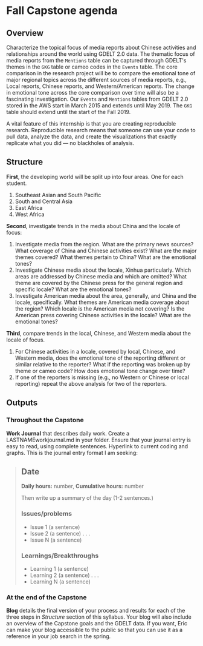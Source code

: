 # Fall Capstone agenda

## Overview

Characterize the topical focus of media reports about Chinese activities and relationships around the world using GDELT 2.0 data. The thematic focus of media reports from the `Mentions` table can be captured through GDELT's themes in the `GKG` table or cameo codes in the `Events` table. The core comparison in the research project will be to compare the emotional tone of major regional topics across the different sources of media reports, e.g., Local reports, Chinese reports, and Western/American reports. The change in emotional tone across the core comparison over time will also be a fascinating investigation. Our `Events` and `Mentions` tables from GDELT 2.0 stored in the AWS start in March 2015 and extends until May 2019. The `GKG` table should extend until the start of the Fall 2019.  

A vital feature of this internship is that you are creating reproducible research. Reproducible research means that someone can use your code to pull data, analyze the data, and create the visualizations that exactly replicate what you did — no blackholes of analysis.

## Structure

**First**, the developing world will be split up into four areas. One for each student. 

1. Southeast Asian and South Pacific
2. South and Central Asia
3. East Africa
4. West Africa

**Second**, investigate trends in the media about China and the locale of focus:

1. Investigate media from the region. What are the primary news sources? What coverage of China and Chinese activities exist? What are the major themes covered? What themes pertain to China? What are the emotional tones?
2. Investigate Chinese media about the locale, Xinhua particularly. Which areas are addressed by Chinese media and which are omitted? What theme are covered by the Chinese press for the general region and specific locale? What are the emotional tones? 
3. Investigate American media about the area, generally, and China and the locale, specifically. What themes are American media coverage about the region? Which locale is the American media not covering? Is the American press covering Chinese activities in the locale? What are the emotional tones?

**Third**, compare trends in the local, Chinese, and Western media about the locale of focus. 

1. For Chinese activities in a locale, covered by local, Chinese, and Western media, does the emotional tone of the reporting different or similar relative to the reporter? What if the reporting was broken up by theme or cameo code? How does emotional tone change over time?  
2. If one of the reporters is missing (e.g., no Western or Chinese or local reporting) repeat the above analysis for two of the reporters. 

## Outputs

### Throughout the Capstone

**Work Journal** that describes daily work. Create a LASTNAMEworkjournal.md in your folder. Ensure that your journal entry is easy to read, using complete sentences. Hyperlink to current coding and graphs. This is the journal entry format I am seeking:

>## Date
>
>**Daily hours:** number, **Cumulative hours:** number 
>
>Then write up a summary of the day (1-2 sentences.)
>
>### Issues/problems
>- Issue 1 (a sentence)
>- Issue 2 (a sentence)
>.
>.
>.
>- Issue N (a sentence)
>
>### Learnings/Breakthroughs
>- Learning 1 (a sentence)
>- Learning 2 (a sentence)
>.
>.
>.
>- Learning N (a sentence)

### At the end of the Capstone

**Blog** details the final version of your process and results for each of the three steps in *Structure* section of this syllabus. Your blog will also include an overview of the Capstone goals and the GDELT data. If you want, Eric can make your blog accessible to the public so that you can use it as a reference in your job search in the spring. 


